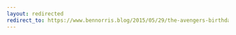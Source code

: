 ```yaml
---
layout: redirected
redirect_to: https://www.bennorris.blog/2015/05/29/the-avengers-birthday.html
---
```


